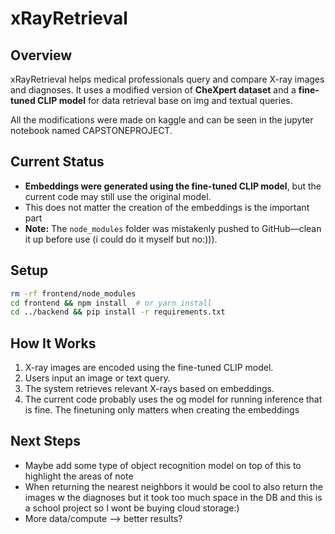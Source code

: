 # xRayRetrieval

## Overview
xRayRetrieval helps medical professionals query and compare X-ray images and diagnoses. It uses a modified version of **CheXpert dataset** and a **fine-tuned CLIP model** for data retrieval base on img and textual queries.

All the modifications were made on kaggle and can be seen in the jupyter notebook named CAPSTONEPROJECT.

## Current Status
- **Embeddings were generated using the fine-tuned CLIP model**, but the current code may still use the original model.
- This does not matter the creation of the embeddings is the important part
- **Note:** The `node_modules` folder was mistakenly pushed to GitHub—clean it up before use (i could do it myself but no:))).

## Setup
```bash
rm -rf frontend/node_modules
cd frontend && npm install  # or yarn install
cd ../backend && pip install -r requirements.txt
```

## How It Works
1. X-ray images are encoded using the fine-tuned CLIP model.
2. Users input an image or text query.
3. The system retrieves relevant X-rays based on embeddings.
4. The current code probably uses the og model for running inference that is fine. The finetuning only matters when
   creating the embeddings

## Next Steps
- Maybe add some type of object recognition model on top of this to highlight the areas of note
- When returning the nearest neighbors it would be cool to also return the images w the diagnoses
  but it took too much space in the DB and this is a school project so I wont be buying
  cloud storage:)
- More data/compute --> better results? 

